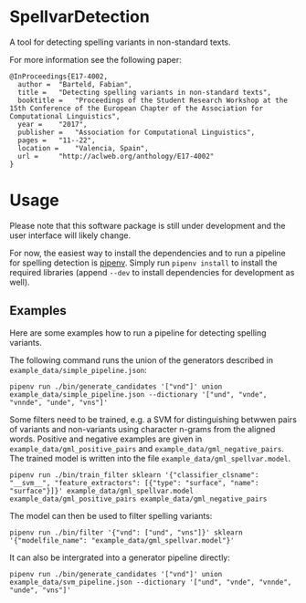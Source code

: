 # SpellvarDetection

A tool for detecting spelling variants in non-standard texts.

For more information see the following paper:

```
@InProceedings{E17-4002,
  author = 	"Barteld, Fabian",
  title = 	"Detecting spelling variants in non-standard texts",
  booktitle = 	"Proceedings of the Student Research Workshop at the 15th Conference of the European Chapter of the Association for Computational Linguistics",
  year = 	"2017",
  publisher = 	"Association for Computational Linguistics",
  pages = 	"11--22",
  location = 	"Valencia, Spain",
  url = 	"http://aclweb.org/anthology/E17-4002"
}
```

# Usage

Please note that this software package is still under development and the user
interface will likely change.

For now, the easiest way to install the dependencies and to run a pipeline for
spelling detection is [pipenv](https://pipenv.readthedocs.io/en/latest/). Simply
run `pipenv install` to install the required libraries (append `--dev` to
install dependencies for development as well).

## Examples

Here are some examples how to run a pipeline for detecting spelling variants.

The following command runs the union of the generators described in `example_data/simple_pipeline.json`:

    pipenv run ./bin/generate_candidates '["vnd"]' union example_data/simple_pipeline.json --dictionary '["und", "vnde", "vnnde", "unde", "vns"]'

Some filters need to be trained, e.g. a SVM for distinguishing betwwen pairs
of variants and non-variants using character n-grams from the aligned words.
Positive and negative examples are given in `example_data/gml_positive_pairs`
and `example_data/gml_negative_pairs`. The trained model is written into the
file `example_data/gml_spellvar.model`.

    pipenv run ./bin/train_filter sklearn '{"classifier_clsname": "__svm__", "feature_extractors": [{"type": "surface", "name": "surface"}]}' example_data/gml_spellvar.model example_data/gml_positive_pairs example_data/gml_negative_pairs

The model can then be used to filter spelling variants:

    pipenv run ./bin/filter '{"vnd": ["und", "vns"]}' sklearn '{"modelfile_name": "example_data/gml_spellvar.model"}'

It can also be intergrated into a generator pipeline directly:

    pipenv run ./bin/generate_candidates '["vnd"]' union example_data/svm_pipeline.json --dictionary '["und", "vnde", "vnnde", "unde", "vns"]'

